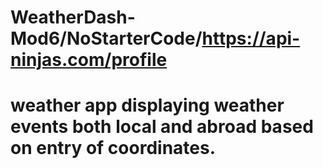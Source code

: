 # WeatherDash-Mod6/NoStarterCode/https://api-ninjas.com/profile
# weather app displaying weather events both local and abroad based on entry of coordinates.
